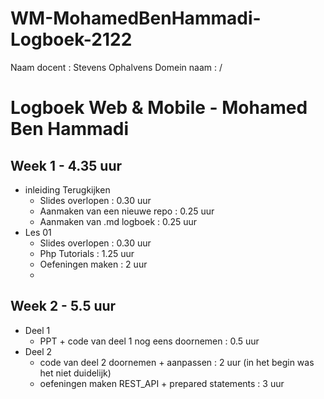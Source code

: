 # WM-MohamedBenHammadi-Logboek-2122
Naam docent : Stevens Ophalvens
Domein naam : /

# Logboek Web & Mobile - Mohamed Ben Hammadi


## Week 1 - 4.35 uur

*  inleiding Terugkijken
    * Slides overlopen : 0.30 uur
    * Aanmaken van een nieuwe repo : 0.25 uur
    * Aanmaken van .md logboek : 0.25 uur
*  Les 01
    * Slides overlopen : 0.30 uur
    * Php Tutorials : 1.25 uur
    * Oefeningen maken : 2 uur
    * 
## Week 2 - 5.5 uur
* Deel 1
    * PPT + code van deel 1 nog eens doornemen : 0.5 uur
* Deel 2
    * code van deel 2 doornemen + aanpassen : 2 uur (in het begin was het niet duidelijk)
    * oefeningen maken REST_API + prepared statements : 3 uur
